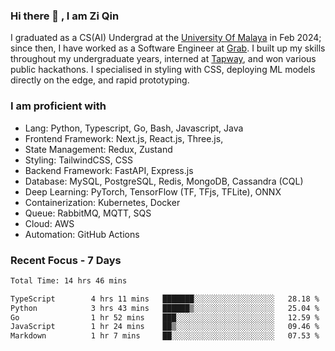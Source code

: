 <!-- <img height="180rem" width="100%" src="https://github.com/ziqinyeow/ziqinyeow/blob/main/header.png?raw=true" /> -->

### Hi there 👋 , I am Zi Qin
<!-- ![visitors](https://visitor-badge.glitch.me/badge?page_id=page.id) -->

I graduated as a CS(AI) Undergrad at the [University Of Malaya](https://www.um.edu.my/) in Feb 2024; since then, I have worked as a Software Engineer at [Grab](https://www.grab.com/my/). I built up my skills throughout my undergraduate years, interned at [Tapway](https://gotapway.com/), and won various public hackathons. I specialised in styling with CSS, deploying ML models directly on the edge, and rapid prototyping.

### I am proficient with

- Lang: Python, Typescript, Go, Bash, Javascript, Java
- Frontend Framework: Next.js, React.js, Three.js,
- State Management: Redux, Zustand
- Styling: TailwindCSS, CSS
- Backend Framework: FastAPI, Express.js
- Database: MySQL, PostgreSQL, Redis, MongoDB, Cassandra (CQL)
- Deep Learning: PyTorch, TensorFlow (TF, TFjs, TFLite), ONNX
- Containerization: Kubernetes, Docker
- Queue: RabbitMQ, MQTT, SQS
- Cloud: AWS
- Automation: GitHub Actions

### Recent Focus - 7 Days
<!--START_SECTION:waka-->

```txt
Total Time: 14 hrs 46 mins

TypeScript        4 hrs 11 mins   ███████░░░░░░░░░░░░░░░░░░   28.18 %
Python            3 hrs 43 mins   ██████▒░░░░░░░░░░░░░░░░░░   25.04 %
Go                1 hr 52 mins    ███░░░░░░░░░░░░░░░░░░░░░░   12.59 %
JavaScript        1 hr 24 mins    ██▒░░░░░░░░░░░░░░░░░░░░░░   09.46 %
Markdown          1 hr 7 mins     ██░░░░░░░░░░░░░░░░░░░░░░░   07.53 %
```

<!--END_SECTION:waka-->

<!--![Leetcode Stats](https://leetcard.jacoblin.cool/ziqinyeow?ext=heatmap&theme=light,nord&width=1200&height=400)-->
